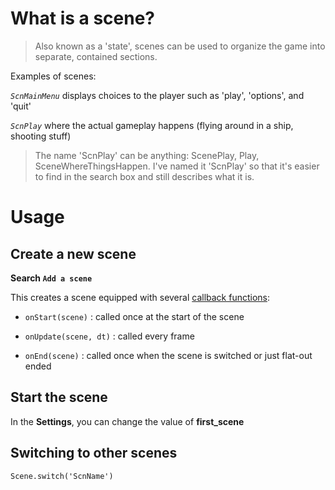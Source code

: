 # What is a scene?

>Also known as a 'state', scenes can be used to organize the game into separate, contained sections.

Examples of scenes:

_`ScnMainMenu`_ displays choices to the player such as 'play', 'options', and 'quit'

_`ScnPlay`_ where the actual gameplay happens (flying around in a ship, shooting stuff)

>The name 'ScnPlay' can be anything: ScenePlay, Play, SceneWhereThingsHappen. I've named it 'ScnPlay' so that it's easier to find in the search box and still describes what it is.

# Usage

## Create a new scene

__Search `Add a scene`__

This creates a scene equipped with several [callback functions](https://en.wikipedia.org/wiki/Callback_(computer_programming)#JavaScript):

* `onStart(scene)` : called once at the start of the scene

* `onUpdate(scene, dt)` : called every frame

* `onEnd(scene)` : called once when the scene is switched or just flat-out ended

## Start the scene

In the __Settings__, you can change the value of __first_scene__

## Switching to other scenes

`Scene.switch('ScnName')` 